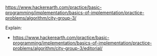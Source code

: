 https://www.hackerearth.com/practice/basic-programming/implementation/basics-of-implementation/practice-problems/algorithm/city-group-3/

Explain:

- https://www.hackerearth.com/practice/basic-programming/implementation/basics-of-implementation/practice-problems/algorithm/city-group-3/editorial/
